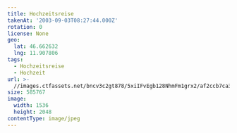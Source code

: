 ```yaml
---
title: Hochzeitsreise
takenAt: '2003-09-03T08:27:44.000Z'
rotation: 0
license: None
geo:
  lat: 46.662632
  lng: 11.907806
tags:
  - Hochzeitsreise
  - Hochzeit
url: >-
  //images.ctfassets.net/bncv3c2gt878/5xiIFvEgb128NhmFm1grx2/af2ccb7ca37a2bf47698984540dbd2be/hochzeitsreise_4545583492_o
size: 585767
image:
  width: 1536
  height: 2048
contentType: image/jpeg
---
```


